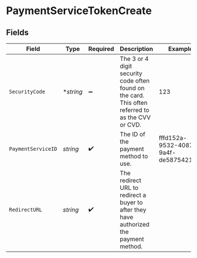 # PaymentServiceTokenCreate


## Fields

| Field                                                                                             | Type                                                                                              | Required                                                                                          | Description                                                                                       | Example                                                                                           |
| ------------------------------------------------------------------------------------------------- | ------------------------------------------------------------------------------------------------- | ------------------------------------------------------------------------------------------------- | ------------------------------------------------------------------------------------------------- | ------------------------------------------------------------------------------------------------- |
| `SecurityCode`                                                                                    | **string*                                                                                         | :heavy_minus_sign:                                                                                | The 3 or 4 digit security code often found on the card. This often referred to as the CVV or CVD. | 123                                                                                               |
| `PaymentServiceID`                                                                                | *string*                                                                                          | :heavy_check_mark:                                                                                | The ID of the payment method to use.                                                              | fffd152a-9532-4087-9a4f-de58754210f0                                                              |
| `RedirectURL`                                                                                     | *string*                                                                                          | :heavy_check_mark:                                                                                | The redirect URL to redirect a buyer to after they have authorized the payment method.            |                                                                                                   |